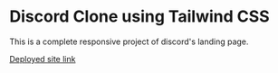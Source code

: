 # Discord Clone using Tailwind CSS

This is a complete responsive project of discord's landing page.

[Deployed site link](https://discord-clone-by-ishanjagani.netlify.app/)
